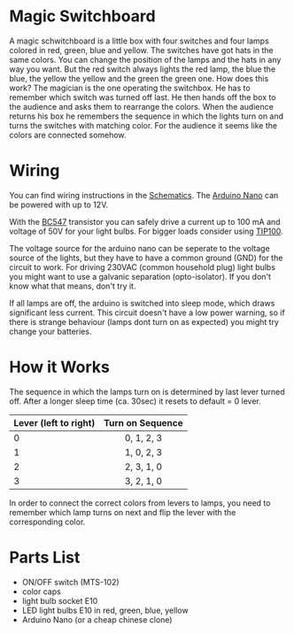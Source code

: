 # Magic Switchboard
A magic schwitchboard is a little box with four switches and four lamps colored in red, green, blue and yellow.
The switches have got hats in the same colors. You can change the position of the lamps and the hats in any way you want.
But the red switch always lights the red lamp, the blue the blue, the yellow the yellow and the green the green one.
How does this work?
The magician is the one operating the switchbox. He has to remember which switch was turned off last. 
He then hands off the box to the audience and asks them to rearrange the colors.
When the audience returns his box he remembers the sequence in which the lights turn on and turns the switches with matching color.
For the audience it seems like the colors are connected somehow.

# Wiring
You can find wiring instructions in the [Schematics](Schematic_Magic-Switchboard.png).
The [Arduino Nano](https://store.arduino.cc/arduino-nano) can be powered with up to 12V.

With the [BC547](https://www.sparkfun.com/datasheets/Components/BC546.pdf) transistor you can safely drive a current up to 100 mA and voltage of 50V for your light bulbs. For bigger loads consider using [TIP100](https://www.onsemi.com/pub/Collateral/TIP100-D.PDF).

The voltage source for the arduino nano can be seperate to the voltage source of the lights, but they have to have a common ground (GND) for the circuit to work. For driving 230VAC (common household plug) light bulbs you might want to use a galvanic separation (opto-isolator). If you don't know what that means, don't try it.

If all lamps are off, the arduino is switched into sleep mode, which draws significant less current.
This circuit doesn't have a low power warning, so if there is strange behaviour (lamps dont turn on as expected) you might try change your batteries.

# How it Works
The sequence in which the lamps turn on is determined by last lever turned off.
After a longer sleep time (ca. 30sec) it resets to default = 0 lever.

| Lever (left to right) | Turn on Sequence |
| --------------------- |:----------------:|
| 0                     | 0, 1, 2, 3       |
| 1                     | 1, 0, 2, 3       |
| 2                     | 2, 3, 1, 0       |
| 3                     | 3, 2, 1, 0       |

In order to connect the correct colors from levers to lamps, you need to remember which lamp turns on next and flip the lever with the corresponding color.

# Parts List
- ON/OFF switch (MTS-102)
- color caps
- light bulb socket E10
- LED light bulbs E10 in red, green, blue, yellow
- Arduino Nano (or a cheap chinese clone)

